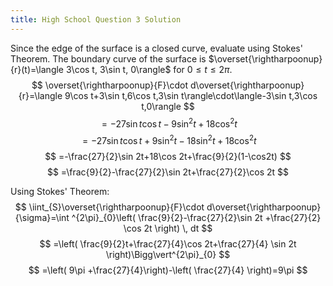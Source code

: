 ```yaml
---
title: High School Question 3 Solution
---
```

Since the edge of the surface is a closed curve, evaluate using Stokes' Theorem. The boundary curve of the surface is $\overset{\rightharpoonup}{r}(t)=\langle 3\cos t, 3\sin t, 0\rangle$ for $0\leq t\leq 2\pi$.
$$
\overset{\rightharpoonup}{F}\cdot d\overset{\rightharpoonup}{r}=\langle 9\cos t+3\sin t,6\cos t,3\sin t\rangle\cdot\langle-3\sin t,3\cos t,0\rangle
$$
$$
=-27\sin t\cos t-9\sin ^{2}t+18\cos ^{2}t
$$
$$
=-27\sin t\cos t+9\sin ^{2}t-18\sin ^{2}t+18\cos ^{2}t
$$
$$
=-\frac{27}{2}\sin 2t+18\cos 2t+\frac{9}{2}(1-\cos2t)
$$
$$
=\frac{9}{2}-\frac{27}{2}\sin 2t+\frac{27}{2}\cos 2t
$$

Using Stokes' Theorem:
$$
\iint_{S}\overset{\rightharpoonup}{F}\cdot d\overset{\rightharpoonup}{\sigma}=\int ^{2\pi}_{0}\left( \frac{9}{2}-\frac{27}{2}\sin 2t +\frac{27}{2} \cos 2t \right)  \, dt 
$$
$$
=\left( \frac{9}{2}t+\frac{27}{4}\cos 2t+\frac{27}{4} \sin 2t \right)\Bigg\vert^{2\pi}_{0} 
$$
$$
=\left( 9\pi +\frac{27}{4}\right)-\left( \frac{27}{4} \right)=9\pi 
$$